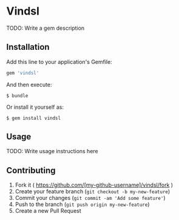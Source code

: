 # Vindsl

TODO: Write a gem description

## Installation

Add this line to your application's Gemfile:

```ruby
gem 'vindsl'
```

And then execute:

    $ bundle

Or install it yourself as:

    $ gem install vindsl

## Usage

TODO: Write usage instructions here

## Contributing

1. Fork it ( https://github.com/[my-github-username]/vindsl/fork )
2. Create your feature branch (`git checkout -b my-new-feature`)
3. Commit your changes (`git commit -am 'Add some feature'`)
4. Push to the branch (`git push origin my-new-feature`)
5. Create a new Pull Request
